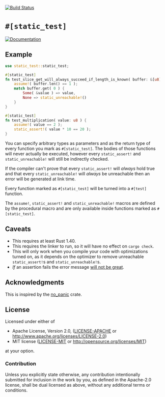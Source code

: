[![Build Status](https://api.travis-ci.org/koute/static_test.svg)](https://travis-ci.org/koute/static_test)

# `#[static_test]`

[![Documentation](https://docs.rs/static_test/badge.svg)](https://docs.rs/static_test/*/static_test/)

## Example

```rust
use static_test::static_test;

#[static_test]
fn test_slice_get_will_always_succeed_if_length_is_known( buffer: &[u8] ) -> u8 {
    assume!( buffer.len() == 1 );
    match buffer.get( 0 ) {
        Some( &value ) => value,
        None => static_unreachable!()
    }
}

#[static_test]
fn test_multiplication( value: u8 ) {
    assume!( value == 2 );
    static_assert!( value * 10 == 20 );
}
```

You can specify arbitrary types as parameters and as the return type of every
function you mark as `#[static_test]`. The bodies of those functions will never
actually be executed, however every `static_assert!` and `static_unreachable!`
will still be indirectly checked.

If the compiler can't prove that every `static_assert!` will *always* hold true
and that every `static_unreachable!` will *always* be unreachable then an error
will be generated at link time.

Every function marked as `#[static_test]` will be turned into a `#[test]` function.

The `assume!`, `static_assert!` and `static_unreachable!` macros are defined
by the procedural macro and are only available inside functions marked as `#[static_test]`.

## Caveats

* This requires at least Rust 1.40.
* This requires the linker to run, so it will have no effect on `cargo check`.
* This will only work when you compile your code with optimizations turned on,
  as it depends on the optimizer to remove unreachable `static_assert!`s and `static_unreachable!`s.
* *If* an assertion fails the error message [will not be great](https://asciinema.org/a/cvpHYZD6I3YR8TM3xfYfhyHwf).

## Acknowledgments

This is inspired by the [no_panic](https://github.com/dtolnay/no-panic) crate.

## License

Licensed under either of

  * Apache License, Version 2.0, ([LICENSE-APACHE](LICENSE-APACHE) or http://www.apache.org/licenses/LICENSE-2.0)
  * MIT license ([LICENSE-MIT](LICENSE-MIT) or http://opensource.org/licenses/MIT)

at your option.

### Contribution

Unless you explicitly state otherwise, any contribution intentionally submitted
for inclusion in the work by you, as defined in the Apache-2.0 license, shall be
dual licensed as above, without any additional terms or conditions.
